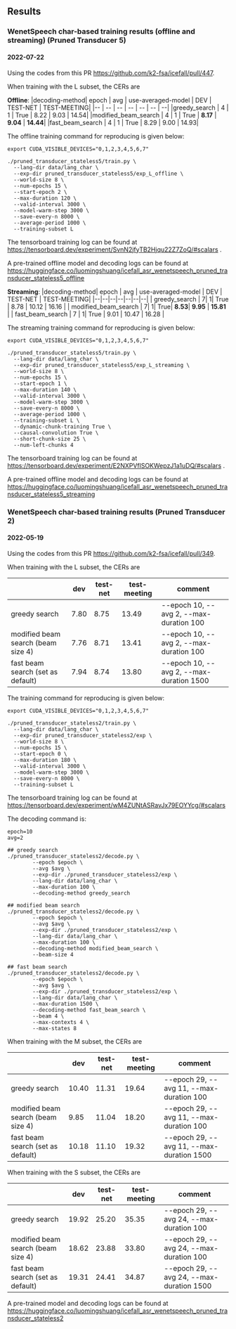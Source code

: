 ## Results

### WenetSpeech char-based training results (offline and streaming) (Pruned Transducer 5)

#### 2022-07-22

Using the codes from this PR https://github.com/k2-fsa/icefall/pull/447.

When training with the L subset, the CERs are

**Offline**:
|decoding-method| epoch | avg | use-averaged-model | DEV | TEST-NET | TEST-MEETING|
|-- | -- | -- | -- | -- | -- | --|
|greedy_search | 4 | 1 | True | 8.22 | 9.03 | 14.54|
|modified_beam_search | 4 | 1 | True | **8.17** | **9.04** | **14.44**|
|fast_beam_search | 4 | 1 | True | 8.29 | 9.00 | 14.93|

The offline training command for reproducing is given below:
```
export CUDA_VISIBLE_DEVICES="0,1,2,3,4,5,6,7"

./pruned_transducer_stateless5/train.py \
  --lang-dir data/lang_char \
  --exp-dir pruned_transducer_stateless5/exp_L_offline \
  --world-size 8 \
  --num-epochs 15 \
  --start-epoch 2 \
  --max-duration 120 \
  --valid-interval 3000 \
  --model-warm-step 3000 \
  --save-every-n 8000 \
  --average-period 1000 \
  --training-subset L
```

The tensorboard training log can be found at https://tensorboard.dev/experiment/SvnN2jfyTB2Hjqu22Z7ZoQ/#scalars .


A pre-trained offline model and decoding logs can be found at <https://huggingface.co/luomingshuang/icefall_asr_wenetspeech_pruned_transducer_stateless5_offline>

**Streaming**:
|decoding-method| epoch | avg | use-averaged-model | DEV | TEST-NET | TEST-MEETING|
|--|--|--|--|--|--|--|
| greedy_search | 7| 1| True | 8.78 | 10.12 | 16.16 |
| modified_beam_search | 7| 1| True| **8.53**| **9.95** | **15.81** |
| fast_beam_search | 7 | 1| True | 9.01 | 10.47 | 16.28 |

The streaming training command for reproducing is given below:
```
export CUDA_VISIBLE_DEVICES="0,1,2,3,4,5,6,7"

./pruned_transducer_stateless5/train.py \
  --lang-dir data/lang_char \
  --exp-dir pruned_transducer_stateless5/exp_L_streaming \
  --world-size 8 \
  --num-epochs 15 \
  --start-epoch 1 \
  --max-duration 140 \
  --valid-interval 3000 \
  --model-warm-step 3000 \
  --save-every-n 8000 \
  --average-period 1000 \
  --training-subset L \
  --dynamic-chunk-training True \
  --causal-convolution True \
  --short-chunk-size 25 \
  --num-left-chunks 4
```

The tensorboard training log can be found at https://tensorboard.dev/experiment/E2NXPVflSOKWepzJ1a1uDQ/#scalars .


A pre-trained offline model and decoding logs can be found at <https://huggingface.co/luomingshuang/icefall_asr_wenetspeech_pruned_transducer_stateless5_streaming>

### WenetSpeech char-based training results (Pruned Transducer 2)

#### 2022-05-19

Using the codes from this PR https://github.com/k2-fsa/icefall/pull/349.

When training with the L subset, the CERs are

|                                    |  dev  | test-net | test-meeting | comment                                  |
|------------------------------------|-------|----------|--------------|------------------------------------------|
|          greedy search             | 7.80  | 8.75     | 13.49        | --epoch 10, --avg 2, --max-duration 100  |
| modified beam search (beam size 4) | 7.76  | 8.71     | 13.41        | --epoch 10, --avg 2, --max-duration 100  |
| fast beam search (set as default)  | 7.94  | 8.74     | 13.80        | --epoch 10, --avg 2, --max-duration 1500 |

The training command for reproducing is given below:

```
export CUDA_VISIBLE_DEVICES="0,1,2,3,4,5,6,7"

./pruned_transducer_stateless2/train.py \
  --lang-dir data/lang_char \
  --exp-dir pruned_transducer_stateless2/exp \
  --world-size 8 \
  --num-epochs 15 \
  --start-epoch 0 \
  --max-duration 180 \
  --valid-interval 3000 \
  --model-warm-step 3000 \
  --save-every-n 8000 \
  --training-subset L
```

The tensorboard training log can be found at
https://tensorboard.dev/experiment/wM4ZUNtASRavJx79EOYYcg/#scalars

The decoding command is:
```
epoch=10
avg=2

## greedy search
./pruned_transducer_stateless2/decode.py \
        --epoch $epoch \
        --avg $avg \
        --exp-dir ./pruned_transducer_stateless2/exp \
        --lang-dir data/lang_char \
        --max-duration 100 \
        --decoding-method greedy_search

## modified beam search
./pruned_transducer_stateless2/decode.py \
        --epoch $epoch \
        --avg $avg \
        --exp-dir ./pruned_transducer_stateless2/exp \
        --lang-dir data/lang_char \
        --max-duration 100 \
        --decoding-method modified_beam_search \
        --beam-size 4

## fast beam search
./pruned_transducer_stateless2/decode.py \
        --epoch $epoch \
        --avg $avg \
        --exp-dir ./pruned_transducer_stateless2/exp \
        --lang-dir data/lang_char \
        --max-duration 1500 \
        --decoding-method fast_beam_search \
        --beam 4 \
        --max-contexts 4 \
        --max-states 8
```

When training with the M subset, the CERs are

|                                    |   dev  | test-net  | test-meeting  | comment                                   |
|------------------------------------|--------|-----------|---------------|-------------------------------------------|
|          greedy search             | 10.40  | 11.31     | 19.64         | --epoch 29, --avg 11, --max-duration 100  |
| modified beam search (beam size 4) |  9.85  | 11.04     | 18.20         | --epoch 29, --avg 11, --max-duration 100  |
| fast beam search (set as default)  | 10.18  | 11.10     | 19.32         | --epoch 29, --avg 11, --max-duration 1500 |


When training with the S subset, the CERs are

|                                    |  dev   | test-net  | test-meeting  | comment                                   |
|------------------------------------|--------|-----------|---------------|-------------------------------------------|
|          greedy search             | 19.92  | 25.20     | 35.35         | --epoch 29, --avg 24, --max-duration 100  |
| modified beam search (beam size 4) | 18.62  | 23.88     | 33.80         | --epoch 29, --avg 24, --max-duration 100  |
| fast beam search (set as default)  | 19.31  | 24.41     | 34.87         | --epoch 29, --avg 24, --max-duration 1500 |


A pre-trained model and decoding logs can be found at <https://huggingface.co/luomingshuang/icefall_asr_wenetspeech_pruned_transducer_stateless2>
